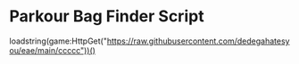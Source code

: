 # Parkour Bag Finder Script
loadstring(game:HttpGet("https://raw.githubusercontent.com/dedegahatesyou/eae/main/ccccc"))()
